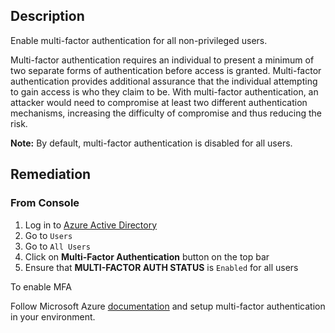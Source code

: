 ## Description

Enable multi-factor authentication for all non-privileged users.

Multi-factor authentication requires an individual to present a minimum of two separate forms of authentication before access is granted. Multi-factor authentication provides additional assurance that the individual attempting to gain access is who they claim to be. With multi-factor authentication, an attacker would need to compromise at least two different authentication mechanisms, increasing the difficulty of compromise and thus reducing the risk.

**Note:** By default, multi-factor authentication is disabled for all users.

## Remediation

### From Console

1. Log in to [Azure Active Directory](https://portal.azure.com/#blade/Microsoft_AAD_IAM/ActiveDirectoryMenuBlade/Overview)
2. Go to `Users`
3. Go to `All Users`
4. Click on **Multi-Factor Authentication** button on the top bar
5. Ensure that **MULTI-FACTOR AUTH STATUS** is `Enabled` for all users

To enable MFA

Follow Microsoft Azure [documentation](https://docs.microsoft.com/en-us/azure/active-directory/authentication/tutorial-enable-azure-mfa) and setup multi-factor authentication in your environment.
